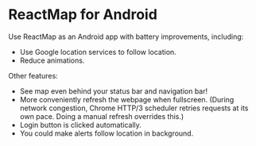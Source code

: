 # ReactMap for Android

Use ReactMap as an Android app with battery improvements, including:

* Use Google location services to follow location.
* Reduce animations.

Other features:

* See map even behind your status bar and navigation bar!
* More conveniently refresh the webpage when fullscreen. (During network congestion, Chrome HTTP/3 scheduler retries requests at its own pace. Doing a manual refresh overrides this.)
* Login button is clicked automatically.
* You could make alerts follow location in background.
